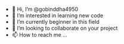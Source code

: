 - 👋 Hi, I’m @gobinddha4950
- 👀 I’m interested in learning new code
- 🌱 I’m currently beginner in this field
- 💞️ I’m looking to collaborate on your project
- 📫 How to reach me ...

<!---
gobinddha4950/gobinddha4950 is a ✨ special ✨ repository because its `README.md` (this file) appears on your GitHub profile.
You can click the Preview link to take a look at your changes.
--->
